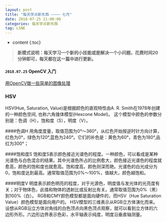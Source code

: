 ```yaml
---
layout: post
title: "每天学点新东西 ———— 七月"
date: 2018-07-25 21:00:00   
categories: 每天学点新东西
tag: LSNE
---
```

* content
{:toc}

>**新模式说明：每天学习一个新的小技能或是解决一个小问题，花费时间20分钟即可，每天都在这一篇中进行更新。**

<!-- more -->

#### `2018.07.25` OpenCV 入门

[用OpenCV做一些简单的图像处理](https://github.com/fangfa3/Frenta/blob/master/detection_opencv.py)

### HSV

HSV(Hue, Saturation, Value)是根据颜色的直观特性由A. R. Smith在1978年创建的一种颜色空间, 也称六角锥体模型(Hexcone Model)。
这个模型中颜色的参数分别是：色调（H），饱和度（S），明度（V）。

####色调H
用角度度量，取值范围为0°～360°，从红色开始按逆时针方向计算，红色为0°，绿色为120°,蓝色为240°。它们的补色是：黄色为60°，青色为180°,品红为300°；

####饱和度S
饱和度S表示颜色接近光谱色的程度。一种颜色，可以看成是某种光谱色与白色混合的结果。其中光谱色所占的比例愈大，颜色接近光谱色的程度就愈高，颜色的饱和度也就愈高。饱和度高，颜色则深而艳。光谱色的白光成分为0，饱和度达到最高。通常取值范围为0%～100%，值越大，颜色越饱和。

####明度V
明度表示颜色明亮的程度，对于光源色，明度值与发光体的光亮度有关；对于物体色，此值和物体的透射比或反射比有关。通常取值范围为0%（黑）到100%（白）。
RGB和CMY颜色模型都是面向硬件的，而HSV（Hue Saturation Value）颜色模型是面向用户的。
HSV模型的三维表示从RGB立方体演化而来。设想从RGB沿立方体对角线的白色顶点向黑色顶点观察，就可以看到立方体的六边形外形。六边形边界表示色彩，水平轴表示纯度，明度沿垂直轴测量。


